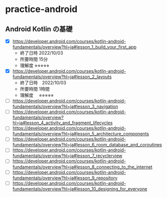 # practice-android

## Android Kotlin の基礎

- [x] https://developer.android.com/courses/kotlin-android-fundamentals/overview?hl=ja#lesson_1_build_your_first_app
    - 終了日時 2022/10/03
    - 所要時間 15分
    - 理解度 ⭐︎⭐︎⭐︎⭐︎⭐︎
- [x] https://developer.android.com/courses/kotlin-android-fundamentals/overview?hl=ja#lesson_2_layouts
    - 終了日時　2022/10/03
    - 所要時間 1時間
    - 理解度 　⭐︎⭐︎⭐︎⭐︎⭐︎
- [ ] https://developer.android.com/courses/kotlin-android-fundamentals/overview?hl=ja#lesson_3_navigation
- [ ] https://developer.android.com/courses/kotlin-android-fundamentals/overview?hl=ja#lesson_4_activity_and_fragment_lifecycles
- [ ] https://developer.android.com/courses/kotlin-android-fundamentals/overview?hl=ja#lesson_5_architecture_components
- [ ] https://developer.android.com/courses/kotlin-android-fundamentals/overview?hl=ja#lesson_6_room_database_and_coroutines
- [ ] https://developer.android.com/courses/kotlin-android-fundamentals/overview?hl=ja#lesson_7_recyclerview
- [ ] https://developer.android.com/courses/kotlin-android-fundamentals/overview?hl=ja#lesson_8_connecting_to_the_internet
- [ ] https://developer.android.com/courses/kotlin-android-fundamentals/overview?hl=ja#lesson_9_repository
- [ ] https://developer.android.com/courses/kotlin-android-fundamentals/overview?hl=ja#lesson_10_designing_for_everyone
